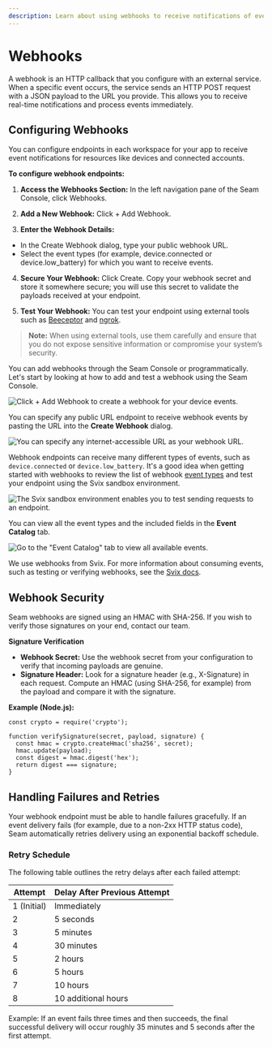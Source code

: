```yaml
---
description: Learn about using webhooks to receive notifications of events.
---
```


# Webhooks

A webhook is an HTTP callback that you configure with an external service. When a specific event occurs, the service sends an HTTP POST request with a JSON payload to the URL you provide. This allows you to receive real-time notifications and process events immediately.

## Configuring Webhooks

You can configure endpoints in each workspace for your app to receive event notifications for resources like devices and connected accounts.

**To configure webhook endpoints:**

1. **Access the Webhooks Section:**
In the left navigation pane of the Seam Console, click Webhooks.

2. **Add a New Webhook:**
Click + Add Webhook.

3. **Enter the Webhook Details:**
- In the Create Webhook dialog, type your public webhook URL.
- Select the event types (for example, device.connected or device.low_battery) for which you want to receive events.

4. **Secure Your Webhook:**
Click Create. Copy your webhook secret and store it somewhere secure; you will use this secret to validate the payloads received at your endpoint.

5. **Test Your Webhook:** You can test your endpoint using external tools such as [Beeceptor](https://beeceptor.com/webhook-integration/) and [ngrok](https://ngrok.com/).

> **Note:** When using external tools, use them carefully and ensure that you do not expose sensitive information or compromise your system’s security.

You can add webhooks through the Seam Console or programmatically. Let's start by looking at how to add and test a webhook using the Seam Console.

![Click + Add Webhook to create a webhook for your device events.](<../.gitbook/assets/image (22).png>)

You can specify any public URL endpoint to receive webhook events by pasting the URL into the **Create Webhook** dialog.

![You can specify any internet-accessible URL as your webhook URL.](<../.gitbook/assets/image (24).png>)

Webhook endpoints can receive many different types of events, such as `device.connected` or `device.low_battery`. It's a good idea when getting started with webhooks to review the list of webhook [event types](../api-clients/events/#event-types) and test your endpoint using the Svix sandbox environment.

![The Svix sandbox environment enables you to test sending requests to an endpoint.](<../.gitbook/assets/image (15).png>)

You can view all the event types and the included fields in the **Event Catalog** tab.

![Go to the "Event Catalog" tab to view all available events.](<../.gitbook/assets/image (27).png>)

We use webhooks from Svix. For more information about consuming events, such as testing or verifying webhooks, see the [Svix docs](https://docs.svix.com/receiving/introduction).

## Webhook Security

Seam webhooks are signed using an HMAC with SHA-256. If you wish to verify those signatures on your end, contact our team.

**Signature Verification**

- **Webhook Secret:** Use the webhook secret from your configuration to verify that incoming payloads are genuine.
- **Signature Header:** Look for a signature header (e.g., X-Signature) in each request. Compute an HMAC (using SHA-256, for example) from the payload and compare it with the signature.

**Example (Node.js):**

```
const crypto = require('crypto');

function verifySignature(secret, payload, signature) {
  const hmac = crypto.createHmac('sha256', secret);
  hmac.update(payload);
  const digest = hmac.digest('hex');
  return digest === signature;
}
```


## Handling Failures and Retries

Your webhook endpoint must be able to handle failures gracefully. If an event delivery fails (for example, due to a non-2xx HTTP status code), Seam automatically retries delivery using an exponential backoff schedule.

### Retry Schedule

The following table outlines the retry delays after each failed attempt:

| Attempt         | Delay After Previous Attempt |
|-----------------|-------------------------------|
| 1 (Initial)     | Immediately                   |
| 2               | 5 seconds                     |
| 3               | 5 minutes                     |
| 4               | 30 minutes                    |
| 5               | 2 hours                       |
| 6               | 5 hours                       |
| 7               | 10 hours                      |
| 8               | 10 additional hours           |

Example: If an event fails three times and then succeeds, the final successful delivery will occur roughly 35 minutes and 5 seconds after the first attempt.
